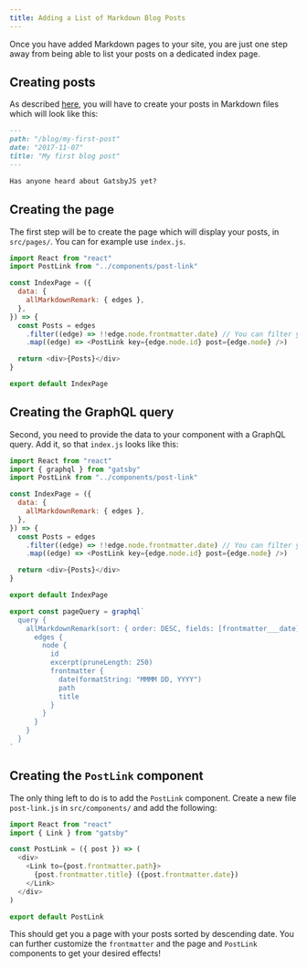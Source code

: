 ```yaml
---
title: Adding a List of Markdown Blog Posts
---
```


Once you have added Markdown pages to your site, you are just one step away from being able to list your posts on a dedicated index page.

## Creating posts

As described [here](/docs/adding-markdown-pages), you will have to create your posts in Markdown files which will look like this:

```markdown
---
path: "/blog/my-first-post"
date: "2017-11-07"
title: "My first blog post"
---

Has anyone heard about GatsbyJS yet?
```

## Creating the page

The first step will be to create the page which will display your posts, in `src/pages/`. You can for example use `index.js`.

```jsx:title=src/pages/index.js
import React from "react"
import PostLink from "../components/post-link"

const IndexPage = ({
  data: {
    allMarkdownRemark: { edges },
  },
}) => {
  const Posts = edges
    .filter((edge) => !!edge.node.frontmatter.date) // You can filter your posts based on some criteria
    .map((edge) => <PostLink key={edge.node.id} post={edge.node} />)

  return <div>{Posts}</div>
}

export default IndexPage
```

## Creating the GraphQL query

Second, you need to provide the data to your component with a GraphQL query. Add it, so that `index.js` looks like this:

```jsx:title=src/pages/index.js
import React from "react"
import { graphql } from "gatsby"
import PostLink from "../components/post-link"

const IndexPage = ({
  data: {
    allMarkdownRemark: { edges },
  },
}) => {
  const Posts = edges
    .filter((edge) => !!edge.node.frontmatter.date) // You can filter your posts based on some criteria
    .map((edge) => <PostLink key={edge.node.id} post={edge.node} />)

  return <div>{Posts}</div>
}

export default IndexPage

export const pageQuery = graphql`
  query {
    allMarkdownRemark(sort: { order: DESC, fields: [frontmatter___date] }) {
      edges {
        node {
          id
          excerpt(pruneLength: 250)
          frontmatter {
            date(formatString: "MMMM DD, YYYY")
            path
            title
          }
        }
      }
    }
  }
`
```

## Creating the `PostLink` component

The only thing left to do is to add the `PostLink` component. Create a new file `post-link.js` in `src/components/` and add the following:

```jsx:title=src/components/post-link.js
import React from "react"
import { Link } from "gatsby"

const PostLink = ({ post }) => (
  <div>
    <Link to={post.frontmatter.path}>
      {post.frontmatter.title} ({post.frontmatter.date})
    </Link>
  </div>
)

export default PostLink
```

This should get you a page with your posts sorted by descending date. You can further customize the `frontmatter` and the page and `PostLink` components to get your desired effects!
